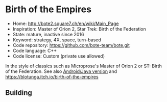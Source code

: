 # Birth of the Empires

- Home: http://bote2.square7.ch/en/wiki/Main_Page
- Inspiration: Master of Orion 2, Star Trek: Birth of the Federation
- State: mature, inactive since 2016
- Keyword: strategy, 4X, space, turn-based
- Code repository: https://github.com/bote-team/bote.git
- Code language: C++
- Code license: Custom (private use allowed)

In the style of classics such as Microprose's Master of Orion 2 or ST: Birth of the Federation.
See also [Android/Java version](https://bitbucket.org/sarkanyi/bote-libgdx/) and https://blotunga.itch.io/birth-of-the-empires

## Building
